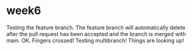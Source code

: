 # week6
Testing the feature branch. The feature branch will automatically delete after the pull request has been accepted and the branch is merged with main.
OK. Fingers crossed! Testing multibranch!
Things are looking up!
